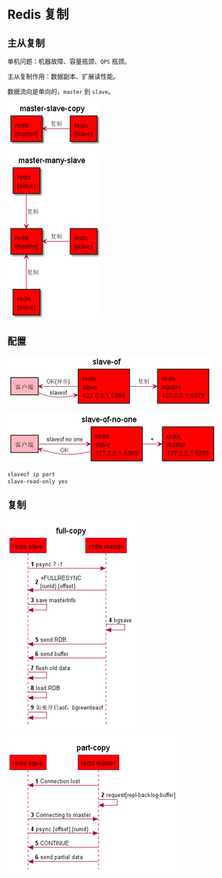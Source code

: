 # Redis 复制

## 主从复制

单机问题：机器故障、容量瓶颈、`QPS` 瓶颈。

主从复制作用：数据副本、扩展读性能。

数据流向是单向的，`master` 到 `slave`。

![主从复制](assets/master-slave-copy.png)

![一主多从](assets/master-many-slave.png)

## 配置

![slaveof](assets/slave-of.png)

![slaveof-no-one](assets/slave-of-no-one.png)

```text
slaveof ip port
slave-read-only yes
```

## 复制

![全量复制](assets/full-copy.png)

![部分复制](assets/part-copy.png)